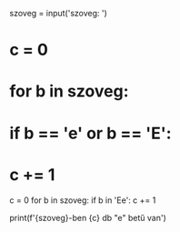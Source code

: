 szoveg = input('szoveg: ')

# c = 0
# for b in szoveg:
#     if b == 'e' or b == 'E':
#         c += 1

c = 0
for b in szoveg:
    if b in 'Ee': c += 1

print(f'{szoveg}-ben {c} db "e" betű van')
